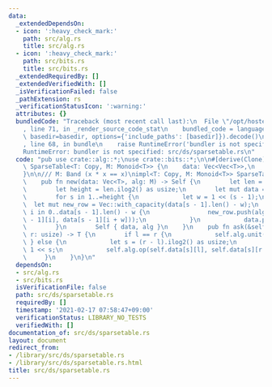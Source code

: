 ```yaml
---
data:
  _extendedDependsOn:
  - icon: ':heavy_check_mark:'
    path: src/alg.rs
    title: src/alg.rs
  - icon: ':heavy_check_mark:'
    path: src/bits.rs
    title: src/bits.rs
  _extendedRequiredBy: []
  _extendedVerifiedWith: []
  _isVerificationFailed: false
  _pathExtension: rs
  _verificationStatusIcon: ':warning:'
  attributes: {}
  bundledCode: "Traceback (most recent call last):\n  File \"/opt/hostedtoolcache/Python/3.9.1/x64/lib/python3.9/site-packages/onlinejudge_verify/documentation/build.py\"\
    , line 71, in _render_source_code_stat\n    bundled_code = language.bundle(stat.path,\
    \ basedir=basedir, options={'include_paths': [basedir]}).decode()\n  File \"/opt/hostedtoolcache/Python/3.9.1/x64/lib/python3.9/site-packages/onlinejudge_verify/languages/user_defined.py\"\
    , line 68, in bundle\n    raise RuntimeError('bundler is not specified: {}'.format(path.as_posix()))\n\
    RuntimeError: bundler is not specified: src/ds/sparsetable.rs\n"
  code: "pub use crate::alg::*;\nuse crate::bits::*;\n\n#[derive(Clone)]\npub struct\
    \ SparseTable<T: Copy, M: Monoid<T>> {\n    data: Vec<Vec<T>>,\n    alg: M,\n\
    }\n\n/// M: Band (x * x == x)\nimpl<T: Copy, M: Monoid<T>> SparseTable<T, M> {\n\
    \    pub fn new(data: Vec<T>, alg: M) -> Self {\n        let len = data.len();\n\
    \        let height = len.ilog2() as usize;\n        let mut data = vec![data];\n\
    \        for s in 1..=height {\n            let w = 1 << (s - 1);\n          \
    \  let mut new_row = Vec::with_capacity(data[s - 1].len() - w);\n            for\
    \ i in 0..data[s - 1].len() - w {\n                new_row.push(alg.op(data[s\
    \ - 1][i], data[s - 1][i + w]));\n            }\n            data.push(new_row);\n\
    \        }\n        Self { data, alg }\n    }\n    pub fn ask(&self, l: usize,\
    \ r: usize) -> T {\n        if l == r {\n            self.alg.unit()\n       \
    \ } else {\n            let s = (r - l).ilog2() as usize;\n            let w =\
    \ 1 << s;\n            self.alg.op(self.data[s][l], self.data[s][r - w])\n   \
    \     }\n    }\n}\n"
  dependsOn:
  - src/alg.rs
  - src/bits.rs
  isVerificationFile: false
  path: src/ds/sparsetable.rs
  requiredBy: []
  timestamp: '2021-02-17 07:58:47+09:00'
  verificationStatus: LIBRARY_NO_TESTS
  verifiedWith: []
documentation_of: src/ds/sparsetable.rs
layout: document
redirect_from:
- /library/src/ds/sparsetable.rs
- /library/src/ds/sparsetable.rs.html
title: src/ds/sparsetable.rs
---
```

